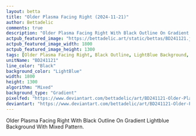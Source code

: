 ```yaml
---
layout: betta
title: "Older Plasma Facing Right (2024-11-21)"
author: Bettadelic
comments: true
description: "Older Plasma Facing Right With Black Outline On Gradient Lightblue Background With Mixed Pattern."
actpub_featured_image: "https://bettadelic.art/static/bettas/BD241121.jpg"
actpub_featured_image_width: 1800
actpub_featured_image_height: 1300
tags: [Older Plasma Facing Right, Black Outline, LightBlue Background, Gradient Background Pattern, Mixed Pattern, November 2024]
unitName: "BD241121"
line_color: "Black"
background_color: "LightBlue"
width: 1800
height: 1300
algorithm: "Mixed"
background_type: "Gradient"
pixelfed: "https://www.deviantart.com/bettadelic/art/BD241121-Older-Plasma-Facing-Right-2024-11-21-1124876577"
deviantart: "https://www.deviantart.com/bettadelic/art/BD241121-Older-Plasma-Facing-Right-2024-11-21-1124876577"
---
```


Older Plasma Facing Right With Black Outline On Gradient Lightblue Background With Mixed Pattern.
